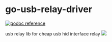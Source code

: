 # go-usb-relay-driver
[![godoc reference](https://godoc.org/github.com/mengzhuo/go-usb-relay?status.png)](https://godoc.org/github.com/mengzhuo/go-usb-relay)

usb relay lib for cheap usb hid interface relay
![](https://github.com/mengzhuo/go-usb-relay/raw/master/use-relay-slots1.jpg)
